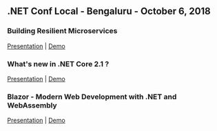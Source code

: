## .NET Conf Local - Bengaluru - October 6, 2018

### Building Resilient Microservices

[Presentation](https://mediusprodstatic.studios.ms/presentations/Ignite2018/BRK3175.pptx) | [Demo](https://github.com/dotnet-architecture/eShopOnContainers)

### What's new in .NET Core 2.1 ?

[Presentation]() | [Demo]()

### Blazor - Modern Web Development with .NET and WebAssembly

[Presentation](https://github.com/dotnet-presentations/dotnetconf2018/blob/master/Technical/Decks/Blazor_Modern%20Web%20development%20with%20.NET%20and%20WebAssembly.pptx) | [Demo](https://github.com/svswaminathan/blazor-dotnetconfblr18)

